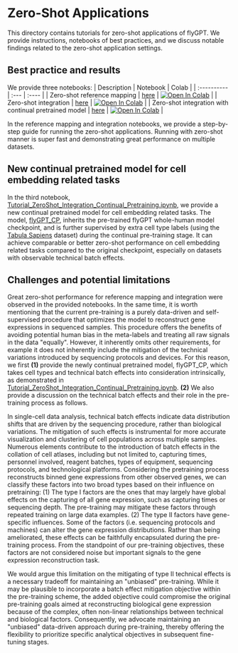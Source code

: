 # Zero-Shot Applications

This directory contains tutorials for zero-shot applications of flyGPT. We provide instructions, notebooks of best practices, and we discuss notable findings related to the zero-shot application settings.

## Best practice and results

We provide three notebooks:
| Description | Notebook | Colab |
| :---------- | :--- | :---- |
| Zero-shot reference mapping | [here](Tutorial_ZeroShot_Reference_Mapping.ipynb) | [![Open In Colab](https://colab.research.google.com/assets/colab-badge.svg)](https://colab.research.google.com/github/bowang-lab/flyGPT/blob/main/tutorials/zero-shot/Tutorial_ZeroShot_Reference_Mapping.ipynb) |
| Zero-shot integration | [here](Tutorial_ZeroShot_Integration.ipynb) | [![Open In Colab](https://colab.research.google.com/assets/colab-badge.svg)](https://colab.research.google.com/github/bowang-lab/flyGPT/blob/main/tutorials/zero-shot/Tutorial_ZeroShot_Integration.ipynb) |
| Zero-shot integration with continual pretrained model | [here](Tutorial_ZeroShot_Integration_Continual_Pretraining.ipynb) | [![Open In Colab](https://colab.research.google.com/assets/colab-badge.svg)](https://colab.research.google.com/github/bowang-lab/flyGPT/blob/main/tutorials/zero-shot/Tutorial_ZeroShot_Integration_Continual_Pretraining.ipynb) |

In the reference mapping and integration notebooks, we provide a step-by-step guide for running the zero-shot applications. Running with zero-shot manner is super fast and demonstrating great performance on multiple datasets.

## New continual pretrained model for cell embedding related tasks

In the third notebook, [Tutorial_ZeroShot_Integration_Continual_Pretraining.ipynb](Tutorial_ZeroShot_Integration_Continual_Pretraining.ipynb), we provide a new continual pretrained model for cell embedding related tasks. The model, [flyGPT_CP](https://drive.google.com/drive/folders/1oWh_-ZRdhtoGQ2Fw24HP41FgLoomVo-y), inherits the pre-trained flyGPT whole-human model checkpoint, and is further supervised by extra cell type labels (using the [Tabula Sapiens](https://tabula-sapiens-portal.ds.czbiohub.org/) dataset) during the continual pre-training stage. It can achieve comparable or better zero-shot performance on cell embedding related tasks compared to the original checkpoint, especially on datasets with observable technical batch effects.

<!-- ## Analyzing influence of parameters -->

## Challenges and potential limitations

Great zero-shot performance for reference mapping and integration were observed in the provided notebooks. In the same time, it is worth mentioning that the current pre-training is a purely data-driven and self-supervised procedure that optimizes the model to reconstruct gene expressions in sequenced samples. This procedure offers the benefits of avoiding potential human bias in the meta-labels and treating all raw signals in the data "equally". However, it inherently omits other requirements, for example it does not inherently include the mitigation of the technical variations introduced by sequencing protocols and devices. For this reason, we first **(1)** provide the newly continual pretrained model, flyGPT_CP, which takes cell types and technical batch effects into consideration intrinsically, as demonstrated in [Tutorial_ZeroShot_Integration_Continual_Pretraining.ipynb](Tutorial_ZeroShot_Integration_Continual_Pretraining.ipynb). **(2)** We also provide a discussion on the technical batch effects and their role in the pre-training process as follows.

In single-cell data analysis, technical batch effects indicate data distribution shifts that are driven by the sequencing procedure, rather than biological variations. The mitigation of such effects is instrumental for more accurate visualization and clustering of cell populations across multiple samples. Numerous elements contribute to the introduction of batch effects in the collation of cell atlases, including but not limited to, capturing times, personnel involved, reagent batches, types of equipment, sequencing protocols, and technological platforms. Considering the pretraining process reconstructs binned gene expressions from other observed genes, we can classify these factors into two broad types based on their influence on pretraining: (1) The type I factors are the ones that may largely have global effects on the capturing of all gene expression, such as capturing times or sequencing depth. The pre-training may mitigate these factors through repeated training on large data examples. (2) The type II factors have gene-specific influences. Some of the factors (i.e. sequencing protocols and machines) can alter the gene expression distributions. Rather than being ameliorated, these effects can be faithfully encapsulated during the pre-training process. From the standpoint of our pre-training objectives, these factors are not considered noise but important signals to the gene expression reconstruction task.

We would argue this limitation on the mitigating of type II technical effects is a necessary tradeoff for maintaining an "unbiased" pre-training. While it may be plausible to incorporate a batch effect mitigation objective within the pre-training scheme, the added objective could compromise the original pre-training goals aimed at reconstructing biological gene expression because of the complex, often non-linear relationships between technical and biological factors. Consequently, we advocate maintaining an "unbiased" data-driven approach during pre-training, thereby offering the flexibility to prioritize specific analytical objectives in subsequent fine-tuning stages.
